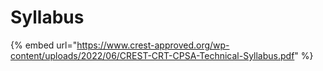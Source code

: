 # Syllabus

{% embed url="https://www.crest-approved.org/wp-content/uploads/2022/06/CREST-CRT-CPSA-Technical-Syllabus.pdf" %}
